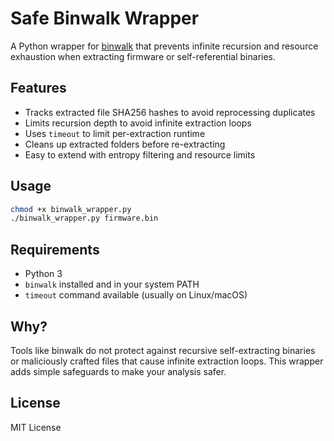 # Safe Binwalk Wrapper

A Python wrapper for [binwalk](https://github.com/ReFirmLabs/binwalk) that prevents infinite recursion and resource exhaustion when extracting firmware or self-referential binaries.

## Features

- Tracks extracted file SHA256 hashes to avoid reprocessing duplicates
- Limits recursion depth to avoid infinite extraction loops
- Uses `timeout` to limit per-extraction runtime
- Cleans up extracted folders before re-extracting
- Easy to extend with entropy filtering and resource limits

## Usage

```bash
chmod +x binwalk_wrapper.py
./binwalk_wrapper.py firmware.bin
```

## Requirements

- Python 3
- `binwalk` installed and in your system PATH
- `timeout` command available (usually on Linux/macOS)

## Why?

Tools like binwalk do not protect against recursive self-extracting binaries or maliciously crafted files that cause infinite extraction loops. This wrapper adds simple safeguards to make your analysis safer.

## License

MIT License
